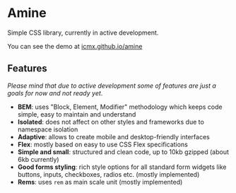 # Amine

Simple CSS library, currently in active development.

You can see the demo at [icmx.github.io/amine](https://icmx.github.io/amine)

## Features

*Please mind that due to active development some of features are just a goals for now and not ready yet*.

  - **BEM**: uses "Block, Element, Modifier" methodology which keeps code simple, easy to maintain and understand
  - **Isolated**: does not affect on other styles and frameworks due to namespace isolation
  - **Adaptive**: allows to create mobile and desktop-friendly interfaces
  - **Flex**: mostly based on easy to use CSS Flex specifications
  - **Simple and small**: structured and clean code, up to 10kb gzipped (about 6kb currently)
  - **Good forms styling**: rich style options for all standard form widgets like buttons, inputs, checkboxes, radios etc. (mostly implemented)
  - **Rems**: uses `rem` as main scale unit (mostly implemented)
